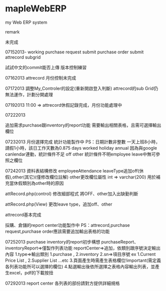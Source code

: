 mapleWebERP
===========

my Web ERP system



remark

未完成

07152013-
working
purchase request submit
purchase order submit
attrecord subgrid

試試中文的commit能否上傳
版本控制練習

07162013
attrecord 月份控制未完成

07172013
調整My_Controler的設定(重新開啟登入判斷)
attrecord的sub Grid仍無法運作，計劃分開處理

07192013
11:00 => attrecord休假記錄完成，月份功能處理中

07222013

追加需求purchase跟inventory的report功能
需要輸出相關表格，且需可選擇輸出欄位

07232013
月份選擇完成
統計功能製作中
PS：日期計數非整數
一天上班8小時，請假1小時，該日工作天數為0.875
days worked
holiday
annual
因為與google canlendar連動，統計條件不足
off
other
統計條件不明employee leave中無可參照之欄位

07242013
資料表結構修改 employeeAttendance
leaveType追加off(休假),other(其它)(僅修改欄位註解)
other更改欄位屬性 int => varchar(200) 用於補充當休假類別為other時的原因

attRecord.php(control)
修改細部程式
將OFF、other加入出缺勤判斷

attRecord.php(View)
更改leave type，追加off、other

attrecord基本完成

採購、倉儲的report center功能製作中
PS：attrecord,purchase request,purchase order應該需要追加輸出表格的功能

07252013
purchase inventory的report初步構想
purchaseReport、inventoryReport=>僅製作列表功能
reportCenter=>追加，依類別跟序號決定輸出內容
1.type=>輸出類別 1.purchase , 2.inventory
2.sn=>項目序號 ex 1.Current Price List , 2.Supplier List ...etc
3.頁面產生時需產生表格欄位!important(需定義各列表功能所可以選擇的欄位)
4.點選輸出後依所選擇之表格內容輸出列表，並產生excel，pdf的下載按扭

07292013
report center 各列表的部份請對方提供詳細規格
